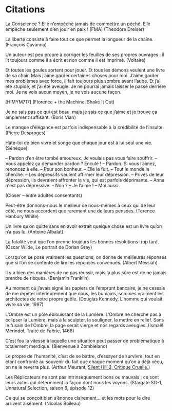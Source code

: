 Citations
=========

La Conscience ?
Elle n’empêche jamais de commettre un péché.
Elle empêche seulement d’en jouir en paix ! [FMA] (Theodore Dreiser)


La liberté consiste à faire tout ce que permet la longueur de la chaîne.
(François Cavanna)

Un auteur est peu propre à corriger les feuilles de ses propres ouvrages : il
lit toujours comme il a écrit et non comme il est imprimé.  (Voltaire)


Et toutes les goules sortent pour jouer.
Et tous les démons veulent une livre de sa chair.
Mais j’aime garder certaines choses pour moi.
J’aime garder mes problèmes avec force,
il fait toujours plus sombre avant l’aube.
Et j’ai été stupide,
et j’ai été aveugle.
Je ne pourrai jamais laisser le passé derrière moi.
Je ne vois aucun moyen,
je ne vois aucune façon.

[HIMYM717] (Florence + the Machine, Shake It Out)


Je ne sais pas ce qui est beau, mais je sais ce que j’aime et je trouve ça
amplement suffisant.  (Boris Vian)


Le manque d’élégance est parfois indispensable à la crédibilité de l’insulte.
(Pierre Desproges)


Hâte-toi de bien vivre et songe que chaque jour est à lui seul une vie.
(Sénèque)


– Pardon d’en être tombé amoureux.  Je voulais pas vous faire souffrir.
– Vous appelez ça demander pardon ?  Enculé !
– Pardon.  Si vous l’aimez, renoncez à elle.
– Pour son bonheur.
– Elle le fuit.
– Tout le monde le cherche.
– Les dépressifs veulent affirmer leur dépression.
– Privés de leur dépression, ils devraient affronter la vie, qui est parfois déprimante.
– Anna n'est pas dépressive.
– Non ?
– Je l’aime !
– Moi aussi.

(Closer – entre adultes consentants)


Peut-être donnons-nous le meilleur de nous-mêmes à ceux qui de leur côté, ne
nous accordent que rarement une de leurs pensées.  (Terence Hanbury White)


Un livre qu’on quitte sans en avoir extrait quelque chose est un livre qu’on n’a
pas lu.  (Antoine Albalat)


La fatalité veut que l’on prenne toujours les bonnes résolutions trop tard.
(Oscar Wilde, Le portrait de Dorian Gray)


Lorsqu’on se pose vraiment les questions, on donne de meilleures réponses que si
l’on se contente de lire les réponses convenues.  (Albert Messiah)


Il y a bien des manières de ne pas réussir, mais la plus sûre est de ne jamais
prendre de risques.  (Benjamin Franklin)


Au moment où j’avais signé les papiers de l’emprunt bancaire, je ne cessais de
me répéter intérieurement que nous, les humains, sommes vraiment les architectes
de notre propre geôle.  (Douglas Kennedy, L’homme qui voulait vivre sa vie,
1997)


L’Ombre est un pôle éblouissant de la Lumière.  L’Ombre ne cherche pas à
éclipser la Lumière, mais à la sculpter, la souligner, la mettre en relief.
Sans le fusain de l’Ombre, la page serait vierge et nos regards aveugles.
(Ismaël Mérindol, Traité de Faërie, 1466)


C’est fou la vitesse à laquelle une situation peut passer de problématique à
totalement merdique.  (Bienvenue à Zombieland)


Le propre de l’humanité, c’est de se battre, d’essayer de survivre, tout en
étant confronté au souvenir du fait que chaque moment qu’on a déjà vécu, on ne
le reverra plus.  (Arthur Meurant, [Silent Hill 2, Critique Cruelle.](http://youtu.be/TOdLRhbzpMk))


Les Réplicateurs ne sont pas intrinsèquement bons ou mauvais ; ce sont leurs
actes qui déterminent la façon dont nous les voyons.  (Stargate SG-1, Unnatural
Selection, saison 6, épisode 12)


Ce qui se conçoit bien s’énonce clairement… et les mots pour le dire arrivent
aisément.  (Nicolas Boileau)
